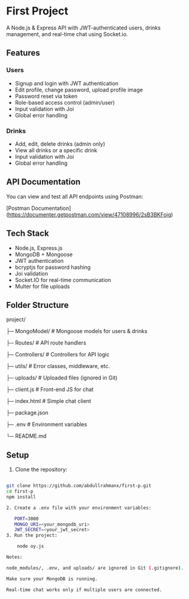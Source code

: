 # First Project

A Node.js & Express API with JWT-authenticated users, drinks management, and real-time chat using Socket.io.

## Features

### Users
- Signup and login with JWT authentication
- Edit profile, change password, upload profile image
- Password reset via token
- Role-based access control (admin/user)
- Input validation with Joi
- Global error handling

### Drinks
- Add, edit, delete drinks (admin only)
- View all drinks or a specific drink
- Input validation with Joi
- Global error handling

## API Documentation

You can view and test all API endpoints using Postman:

[Postman Documentation] (https://documenter.getpostman.com/view/47108996/2sB3BKFojg)

## Tech Stack
- Node.js, Express.js
- MongoDB + Mongoose
- JWT authentication
- bcryptjs for password hashing
- Joi validation
- Socket.IO for real-time communication
- Multer for file uploads

## Folder Structure

project/

├─ MongoModel/ # Mongoose models for users & drinks

├─ Routes/ # API route handlers

├─ Controllers/ # Controllers for API logic

├─ utils/ # Error classes, middleware, etc.

├─ uploads/ # Uploaded files (ignored in Git)

├─ client.js # Front-end JS for chat

├─ index.html # Simple chat client

├─ package.json

├─ .env # Environment variables

└─ README.md



## Setup

1. Clone the repository:
```bash

git clone https://github.com/abdullrahmanx/first-p.git
cd first-p
npm install

2. Create a .env file with your environment variables:

   PORT=3000
   MONGO_URI=<your_mongodb_uri>
   JWT_SECRET=<your_jwt_secret>
3. Run the project:

    node oy.js

Notes: 

node_modules/, .env, and uploads/ are ignored in Git (.gitignore).

Make sure your MongoDB is running.

Real-time chat works only if multiple users are connected.




